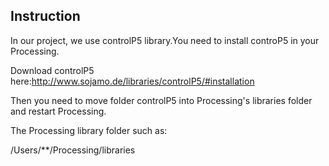 ## Instruction

In our project, we use controlP5 library.You need to install controP5 in your Processing.

Download controlP5 here:http://www.sojamo.de/libraries/controlP5/#installation

Then you need to move folder controlP5 into Processing's libraries folder and restart Processing.

The Processing library folder such as:

/Users/**/Processing/libraries






